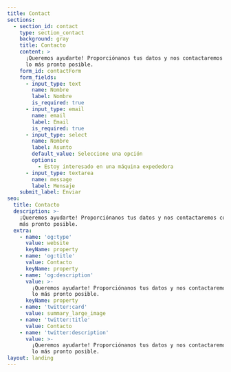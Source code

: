 ```yaml
---
title: Contact
sections:
  - section_id: contact
    type: section_contact
    background: gray
    title: Contacto
    content: >
      ¡Queremos ayudarte! Proporciónanos tus datos y nos contactaremos contigo
      lo más pronto posible.
    form_id: contactForm
    form_fields:
      - input_type: text
        name: Nombre
        label: Nombre
        is_required: true
      - input_type: email
        name: email
        label: Email
        is_required: true
      - input_type: select
        name: Nombre
        label: Asunto
        default_value: Seleccione una opción
        options:
          - Estoy interesado en una máquina expededora
      - input_type: textarea
        name: message
        label: Mensaje
    submit_label: Enviar
seo:
  title: Contacto
  description: >-
    ¡Queremos ayudarte! Proporciónanos tus datos y nos contactaremos contigo lo
    más pronto posible.
  extra:
    - name: 'og:type'
      value: website
      keyName: property
    - name: 'og:title'
      value: Contacto
      keyName: property
    - name: 'og:description'
      value: >-
        ¡Queremos ayudarte! Proporciónanos tus datos y nos contactaremos contigo
        lo más pronto posible.
      keyName: property
    - name: 'twitter:card'
      value: summary_large_image
    - name: 'twitter:title'
      value: Contacto
    - name: 'twitter:description'
      value: >-
        ¡Queremos ayudarte! Proporciónanos tus datos y nos contactaremos contigo
        lo más pronto posible.
layout: landing
---
```

